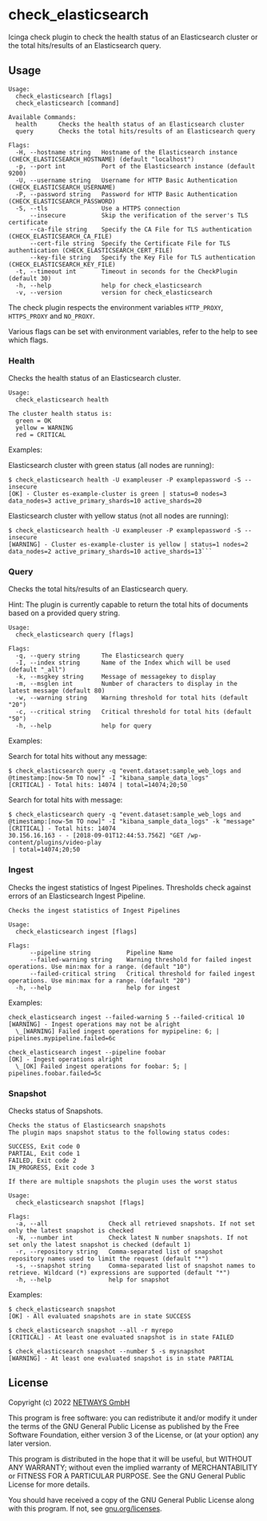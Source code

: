 # check_elasticsearch

Icinga check plugin to check the health status of an Elasticsearch cluster or the total hits/results of an Elasticsearch
query.

## Usage

```
Usage:
  check_elasticsearch [flags]
  check_elasticsearch [command]

Available Commands:
  health      Checks the health status of an Elasticsearch cluster
  query       Checks the total hits/results of an Elasticsearch query

Flags:
  -H, --hostname string   Hostname of the Elasticsearch instance (CHECK_ELASTICSEARCH_HOSTNAME) (default "localhost")
  -p, --port int          Port of the Elasticsearch instance (default 9200)
  -U, --username string   Username for HTTP Basic Authentication (CHECK_ELASTICSEARCH_USERNAME)
  -P, --password string   Password for HTTP Basic Authentication (CHECK_ELASTICSEARCH_PASSWORD)
  -S, --tls               Use a HTTPS connection
      --insecure          Skip the verification of the server's TLS certificate
      --ca-file string    Specify the CA File for TLS authentication (CHECK_ELASTICSEARCH_CA_FILE)
      --cert-file string  Specify the Certificate File for TLS authentication (CHECK_ELASTICSEARCH_CERT_FILE)
      --key-file string   Specify the Key File for TLS authentication (CHECK_ELASTICSEARCH_KEY_FILE)
  -t, --timeout int       Timeout in seconds for the CheckPlugin (default 30)
  -h, --help              help for check_elasticsearch
  -v, --version           version for check_elasticsearch
```

The check plugin respects the environment variables `HTTP_PROXY`, `HTTPS_PROXY` and `NO_PROXY`.

Various flags can be set with environment variables, refer to the help to see which flags.

### Health

Checks the health status of an Elasticsearch cluster.

```
Usage:
  check_elasticsearch health

The cluster health status is:
  green = OK
  yellow = WARNING
  red = CRITICAL
```

Examples:

Elasticsearch cluster with green status (all nodes are running):

```
$ check_elasticsearch health -U exampleuser -P examplepassword -S --insecure
[OK] - Cluster es-example-cluster is green | status=0 nodes=3 data_nodes=3 active_primary_shards=10 active_shards=20
```

Elasticsearch cluster with yellow status (not all nodes are running):

```
$ check_elasticsearch health -U exampleuser -P examplepassword -S --insecure
[WARNING] - Cluster es-example-cluster is yellow | status=1 nodes=2 data_nodes=2 active_primary_shards=10 active_shards=13```
```

### Query

Checks the total hits/results of an Elasticsearch query.

Hint: The plugin is currently capable to return the total hits of documents based on a provided query string.

```
Usage:
  check_elasticsearch query [flags]

Flags:
  -q, --query string      The Elasticsearch query
  -I, --index string      Name of the Index which will be used (default "_all")
  -k, --msgkey string     Message of messagekey to display
  -m, --msglen int        Number of characters to display in the latest message (default 80)
  -w, --warning string    Warning threshold for total hits (default "20")
  -c, --critical string   Critical threshold for total hits (default "50")
  -h, --help              help for query
```

Examples:

Search for total hits without any message:

```
$ check_elasticsearch query -q "event.dataset:sample_web_logs and @timestamp:[now-5m TO now]" -I "kibana_sample_data_logs"
[CRITICAL] - Total hits: 14074 | total=14074;20;50
```

Search for total hits with message:

```
$ check_elasticsearch query -q "event.dataset:sample_web_logs and @timestamp:[now-5m TO now]" -I "kibana_sample_data_logs" -k "message"
[CRITICAL] - Total hits: 14074
30.156.16.163 - - [2018-09-01T12:44:53.756Z] "GET /wp-content/plugins/video-play
 | total=14074;20;50
```

### Ingest

Checks the ingest statistics of Ingest Pipelines. Thresholds check against errors of an Elasticsearch Ingest Pipeline.

```
Checks the ingest statistics of Ingest Pipelines

Usage:
  check_elasticsearch ingest [flags]

Flags:
      --pipeline string          Pipeline Name
      --failed-warning string    Warning threshold for failed ingest operations. Use min:max for a range. (default "10")
      --failed-critical string   Critical threshold for failed ingest operations. Use min:max for a range. (default "20")
  -h, --help                     help for ingest
```

Examples:

```
check_elasticsearch ingest --failed-warning 5 --failed-critical 10
[WARNING] - Ingest operations may not be alright
  \_[WARNING] Failed ingest operations for mypipeline: 6; | pipelines.mypipeline.failed=6c

check_elasticsearch ingest --pipeline foobar
[OK] - Ingest operations alright
  \_[OK] Failed ingest operations for foobar: 5; | pipelines.foobar.failed=5c
```

### Snapshot

Checks status of Snapshots.

```
Checks the status of Elasticsearch snapshots
The plugin maps snapshot status to the following status codes:

SUCCESS, Exit code 0
PARTIAL, Exit code 1
FAILED, Exit code 2
IN_PROGRESS, Exit code 3

If there are multiple snapshots the plugin uses the worst status

Usage:
  check_elasticsearch snapshot [flags]

Flags:
  -a, --all                 Check all retrieved snapshots. If not set only the latest snapshot is checked
  -N, --number int          Check latest N number snapshots. If not set only the latest snapshot is checked (default 1)
  -r, --repository string   Comma-separated list of snapshot repository names used to limit the request (default "*")
  -s, --snapshot string     Comma-separated list of snapshot names to retrieve. Wildcard (*) expressions are supported (default "*")
  -h, --help                help for snapshot
```

Examples:

```
$ check_elasticsearch snapshot
[OK] - All evaluated snapshots are in state SUCCESS

$ check_elasticsearch snapshot --all -r myrepo
[CRITICAL] - At least one evaluated snapshot is in state FAILED

$ check_elasticsearch snapshot --number 5 -s mysnapshot
[WARNING] - At least one evaluated snapshot is in state PARTIAL
```


## License

Copyright (c) 2022 [NETWAYS GmbH](mailto:info@netways.de)

This program is free software: you can redistribute it and/or modify it under the terms of the GNU General Public
License as published by the Free Software Foundation, either version 3 of the License, or
(at your option) any later version.

This program is distributed in the hope that it will be useful, but WITHOUT ANY WARRANTY; without even the implied
warranty of MERCHANTABILITY or FITNESS FOR A PARTICULAR PURPOSE. See the GNU General Public License for more details.

You should have received a copy of the GNU General Public License along with this program. If not,
see [gnu.org/licenses](https://www.gnu.org/licenses/).
